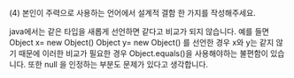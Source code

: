 (4) 본인이 주력으로 사용하는 언어에서 설계적 결함 한 가지를 작성해주세요.

java에서는 같은 타입을 새롭게 선언하면 같다고 비교가 되지 않습니다. 
예를 들면 Object x= new Object() Object y= new Object() 를 선언한 경우 x와 y는 같지 않기 때문에 이러한 비교가 필요한 경우 Object.equals()을 사용해야하는 불편함이 있습니다. 
또한 null 을 인정하는 부분도 문제가 있다고 생각합니다. 
